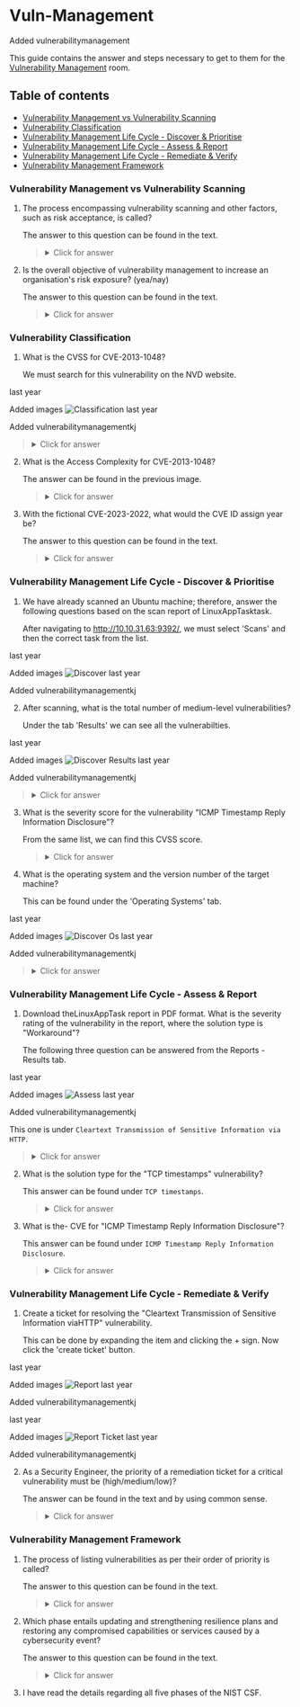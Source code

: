 # Vuln-Management

Added vulnerabilitymanagement

This guide contains the answer and steps necessary to get to them for the [Vulnerability Management](https://tryhackme.com/room/vulnerabilitymanagementkj) room.

## Table of contents

- [Vulnerability Management vs Vulnerability Scanning](#vulnerability-management-vs-vulnerability-scanning)
- [Vulnerability Classification](#vulnerability-classification)
- [Vulnerability Management Life Cycle - Discover & Prioritise](#vulnerability-management-life-cycle---discover-&-prioritise)
- [Vulnerability Management Life Cycle - Assess & Report](#vulnerability-management-life-cycle---assess-&-report)
- [Vulnerability Management Life Cycle - Remediate & Verify](#vulnerability-management-life-cycle---remediate-&-verify)
- [Vulnerability Management Framework](#vulnerability-management-framework)

### Vulnerability Management vs Vulnerability Scanning

1. The process encompassing vulnerability scanning and other factors, such as risk acceptance, is called?

   The answer to this question can be found in the text.

   ><details><summary>Click for answer</summary>Vulnerability Management</details>

2. Is the overall objective of vulnerability management to increase an organisation's risk exposure? (yea/nay)

   The answer to this question can be found in the text.

   ><details><summary>Click for answer</summary>nay</details>

### Vulnerability Classification

1. What is the CVSS for CVE-2013-1048?

   We must search for this vulnerability on the NVD website.

last year

Added images
   ![Classification](https://github.com/Kevinovitz/TryHackMe_Writeups/raw/main/vulnerabilitymanagementkj/Vulnerability_Management_Classification.png)
last year

Added vulnerabilitymanagementkj

   ><details><summary>Click for answer</summary>4.6</details>

2. What is the Access Complexity for CVE-2013-1048?

   The answer can be found in the previous image.

   ><details><summary>Click for answer</summary>Low</details>

3. With the fictional CVE-2023-2022, what would the CVE ID assign year be?

   The answer to this question can be found in the text.

   ><details><summary>Click for answer</summary>2023</details>

### Vulnerability Management Life Cycle - Discover & Prioritise

1. We have already scanned an Ubuntu machine; therefore, answer the following questions based on the scan report of LinuxAppTasktask.

   After navigating to http://10.10.31.63:9392/, we must select 'Scans' and then the correct task from the list.

last year

Added images
   ![Discover](https://github.com/Kevinovitz/TryHackMe_Writeups/raw/main/vulnerabilitymanagementkj/Vulnerability_Management_Discover.png)
last year

Added vulnerabilitymanagementkj

2. After scanning, what is the total number of medium-level vulnerabilities?

   Under the tab 'Results' we can see all the vulnerabilties.

last year

Added images
   ![Discover Results](https://github.com/Kevinovitz/TryHackMe_Writeups/raw/main/vulnerabilitymanagementkj/Vulnerability_Management_Discover_Results.png)
last year

Added vulnerabilitymanagementkj

   ><details><summary>Click for answer</summary>1</details>

3. What is the severity score for the vulnerability "ICMP Timestamp Reply Information Disclosure"?

   From the same list, we can find this CVSS score.

   ><details><summary>Click for answer</summary>2.1</details>

4. What is the operating system and the version number of the target machine?

   This can be found under the 'Operating Systems' tab.

last year

Added images
   ![Discover Os](https://github.com/Kevinovitz/TryHackMe_Writeups/raw/main/vulnerabilitymanagementkj/Vulnerability_Management_Discover_Os.png)
last year

Added vulnerabilitymanagementkj

   ><details><summary>Click for answer</summary>Ubuntu 20.04</details>

### Vulnerability Management Life Cycle - Assess & Report

1. Download theLinuxAppTask report in PDF format. What is the severity rating of the vulnerability in the report, where the solution type is "Workaround"?

   The following three question can be answered from the Reports - Results tab.

last year

Added images
   ![Assess](https://github.com/Kevinovitz/TryHackMe_Writeups/raw/main/vulnerabilitymanagementkj/Vulnerability_Management_Assess.png)
last year

Added vulnerabilitymanagementkj

   This one is under `Cleartext Transmission of Sensitive Information via HTTP`.

   ><details><summary>Click for answer</summary>Medium</details>

2. What is the solution type for the "TCP timestamps" vulnerability?

   This answer can be found under `TCP timestamps`.

   ><details><summary>Click for answer</summary>Mitigation</details>

3. What is the- CVE for "ICMP Timestamp Reply Information Disclosure"?

   This answer can be found under `ICMP Timestamp Reply Information Disclosure`.

   ><details><summary>Click for answer</summary>CVE-1999-0524</details>

### Vulnerability Management Life Cycle - Remediate & Verify

1. Create a ticket for resolving the "Cleartext Transmission of Sensitive Information viaHTTP" vulnerability.

   This can be done by expanding the item and clicking the + sign. Now click the 'create ticket' button.

last year

Added images
   ![Report](https://github.com/Kevinovitz/TryHackMe_Writeups/raw/main/vulnerabilitymanagementkj/Vulnerability_Management_Report.png)
last year

Added vulnerabilitymanagementkj

last year

Added images
   ![Report Ticket](https://github.com/Kevinovitz/TryHackMe_Writeups/raw/main/vulnerabilitymanagementkj/Vulnerability_Management_Report_Ticket.png)
last year

Added vulnerabilitymanagementkj

2. As a Security Engineer, the priority of a remediation ticket for a critical vulnerability must be (high/medium/low)?

   The answer can be found in the text and by using common sense.

   ><details><summary>Click for answer</summary>high</details>

### Vulnerability Management Framework

1. The process of listing vulnerabilities as per their order of priority is called?

   The answer to this question can be found in the text.

   ><details><summary>Click for answer</summary>Prioritise Vulnerabilities</details>

2. Which phase entails updating and strengthening resilience plans and restoring any compromised capabilities or services caused by a cybersecurity event?

   The answer to this question can be found in the text.

   ><details><summary>Click for answer</summary>Recover</details>

3. I have read the details regarding all five phases of the NIST CSF.
